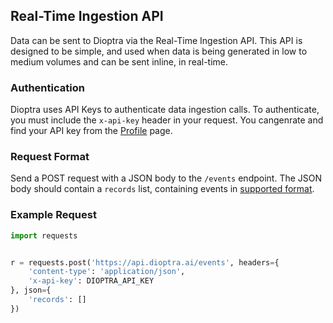 ## Real-Time Ingestion API

Data can be sent to Dioptra via the Real-Time Ingestion API. This API is designed to be simple, and used when data is being generated in low to medium volumes and can be sent inline, in real-time.

### Authentication

Dioptra uses API Keys to authenticate data ingestion calls. To authenticate, you must include the `x-api-key` header in your request. You cangenrate and find your API key from the [Profile](/profile) page.

### Request Format

Send a POST request with a JSON body to the `/events` endpoint. The JSON body should contain a `records` list, containing events in [supported format](/documentation/supported_types/).

### Example Request

```python
import requests


r = requests.post('https://api.dioptra.ai/events', headers={
    'content-type': 'application/json',
    'x-api-key': DIOPTRA_API_KEY
}, json={
    'records': []
})
```
